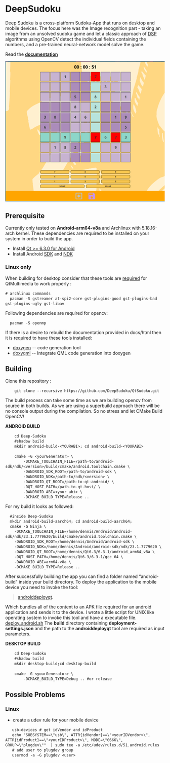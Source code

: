 # DeepSudoku

Deep Sudoku is a cross-platform Sudoku-App that runs on desktop and mobile devices. The focus here was the Image recognition part - taking an image from an unsolved sudoku game and let a classic approach of [DSP](https://en.wikipedia.org/wiki/DSP) algorithms using OpenCV detect the individual fields
containing the numbers, and a pre-trained neural-network model solve the game.

Read the [**documentation**](https://deeedob.github.io/Deep-Sudoku/html/index.html)

![](images/previewGame.png)

## Prerequisite

Currently only tested on **Android-arm64-v8a** and Archlinux with 5.18.16-arch kernel. These dependencies are required to be installed on your system in order to build the app.

- Install [Qt >= 6.3.0 for Android](https://doc-snapshots.qt.io/qt6-dev/android-building.html)
- Install Android [SDK](https://developer.android.com/studio) and [NDK](https://developer.android.com/ndk/downloads)

### Linux only

When building for desktop consider that these tools are [required](https://doc.qt.io/qt-5/linux-requirements.html) for QtMultimedia to work properly :

```shell
# archlinux commands
  pacman -S gstreamer at-spi2-core gst-plugins-good gst-plugins-bad gst-plugins-ugly gst-libav
```

Following dependencies are required for opencv:

```shell
  pacman -S openmp
```

If there is a desire to rebuild the documentation provided in docs/html then it is required to have these tools installed:

- [doxygen](https://doxygen.nl) -- code generation tool
- [doxyqml](https://invent.kde.org/sdk/doxyqml) -- Integrate QML code generation into doxygen

## Building

Clone this repository :

```shell
    git clone --recursive https://github.com/DeepSudoku/QtSudoku.git
```

The build process can take some time as we are building opencv from source in both builds. As we are using a superbuild approach there will be no console output during the compilation. So no stress and let CMake Build OpenCV!

**ANDROID BUILD**

```shell
    cd Deep-Sudoku
    #shadow build
    mkdir android-build-<YOURABI>; cd android-build-<YOURABI>

    cmake -G <yourGenerator> \
        -DCMAKE_TOOLCHAIN_FILE=/path-to/android-sdk/ndk/<version>/build/cmake/android.toolchain.cmake \
        -DANDROID_SDK_ROOT=/path-to/android-sdk \
        -DANDROID_NDK=/path-to/ndk/<version> \
        -DANDROID_QT_ROOT=/path-to-qt-android/ \
        -DQT_HOST_PATH=/path-to-qt-host/ \
        -DANDROID_ABI=<your abi> \
        -DCMAKE_BUILD_TYPE=Release ..
```

For my build it looks as followed:

```shell
  #inside Deep-Sudoku
  mkdir android-build-aarch64; cd android-build-aarch64;
  cmake -G Ninja \
    -DCMAKE_TOOLCHAIN_FILE=/home/dennis/Android/android-sdk/ndk/23.1.7779620/build/cmake/android.toolchain.cmake \
    -DANDROID_SDK_ROOT=/home/dennis/Android/android-sdk \
    -DANDROID_NDK=/home/dennis/Android/android-sdk/ndk/23.1.7779620 \
    -DANDROID_QT_ROOT=/home/dennis/Qt6.3/6.3.1/android_arm64_v8a \
    -DQT_HOST_PATH=/home/dennis/Qt6.3/6.3.1/gcc_64 \
    -DANDROID_ABI=arm64-v8a \
    -DCMAKE_BUILD_TYPE=Release ..
```

After successfully building the app you can find a folder named “android-build" inside your build directory. To deploy the application to the mobile device you need to invoke the tool:

> [androiddeployqt](https://code.qt.io/cgit/qt/qtbase.git/tree/src/tools/androiddeployqt/main.cpp).

Which bundles all of the content to an APK file required for an android application and sends it to the device. I wrote a little script for UNIX like operating system to invoke this tool and have a executable file.
[deploy_android.sh](scripts/deploy_android.sh) The **build** directory containing **deployment-settings.json** and the path to the **androiddeployqt** tool are required as input parameters.

**DESKTOP BUILD**

```shell
    cd Deep-Sudoku
    #shadow build
    mkdir desktop-build;cd desktop-build

    cmake -G <yourGenerator> \
        -DCMAKE_BUILD_TYPE=Debug .. #or release
```

## Possible Problems

### Linux

- create a udev rule for your mobile device

 ```shell
    usb-devices # get idVendor and idProduct
    echo "SUBSYSTEM==\"usb\", ATTR{idVendor}==\"<yourIDVendor>\", ATTR{idProduct}==\"<yourIDProduct>\", MODE=\"0666\", GROUP=\"plugdev\""  | sudo tee -a /etc/udev/rules.d/51.android.rules
    # add user to plugdev group
    usermod -a -G plugdev <user>
```
